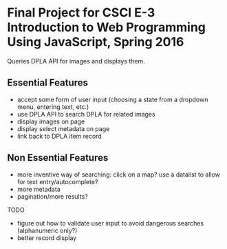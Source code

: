 # Final Project for CSCI E-3 Introduction to Web Programming Using JavaScript, Spring 2016

Queries DPLA API for images and displays them.

## Essential Features
- accept some form of user input (choosing a state from a dropdown menu, entering text, etc.)
- use DPLA API to search DPLA for related images
- display images on page
- display select metadata on page
- link back to DPLA item record

## Non Essential Features
- more inventive way of searching: click on a map? use a datalist to allow for text entry/autocomplete?
- more metadata
- pagination/more results?

TODO
- figure out how to validate user input to avoid dangerous searches (alphanumeric only?)
- better record display